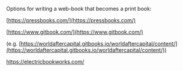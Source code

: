 ---
---

Options for writing a web-book that becomes a print book:

[https://pressbooks.com/](https://pressbooks.com/)

[https://www.gitbook.com/](https://www.gitbook.com/)

(e.g. [https://worldaftercapital.gitbooks.io/worldaftercapital/content/](https://worldaftercapital.gitbooks.io/worldaftercapital/content/))

<https://electricbookworks.com/>
